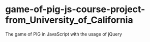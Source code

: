 # game-of-pig-js-course-project-from_University_of_California
The game of PIG in JavaScript with the usage of jQuery
